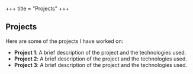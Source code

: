 +++
title = "Projects"
+++

## Projects

Here are some of the projects I have worked on:
- **Project 1**: A brief description of the project and the technologies used.
- **Project 2**: A brief description of the project and the technologies used.
- **Project 3**: A brief description of the project and the technologies used.